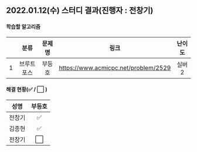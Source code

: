 ## 2022.01.12(수) 스터디 결과(진행자 : 전창기)

#### 학습할 알고리즘

|      |    분류    | 문제명 |                 링크                 | 난이도 |
| :--: | :--------: | :----: | :----------------------------------: | :----: |
|  1   | 브루트포스 | 부등호 | https://www.acmicpc.net/problem/2529 | 실버2  |

#### 해결 현황(:white_check_mark: / :white_large_square:  )

|  성명  |        부등호        |
| :----: | :------------------: |
| 전창기 |  :white_check_mark:  |
| 김종현 |  :white_check_mark:  |
| 전창기 | :white_large_square: |
